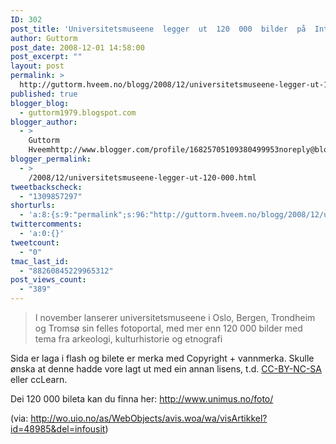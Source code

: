 ```yaml
---
ID: 302
post_title: 'Universitetsmuseene  legger  ut  120  000  bilder  på  Internett'
author: Guttorm
post_date: 2008-12-01 14:58:00
post_excerpt: ""
layout: post
permalink: >
  http://guttorm.hveem.no/blogg/2008/12/universitetsmuseene-legger-ut-120-000-bilder-pa-internett/
published: true
blogger_blog:
  - guttorm1979.blogspot.com
blogger_author:
  - >
    Guttorm
    Hveemhttp://www.blogger.com/profile/16825705109380499953noreply@blogger.com
blogger_permalink:
  - >
    /2008/12/universitetsmuseene-legger-ut-120-000.html
tweetbackscheck:
  - "1309857297"
shorturls:
  - 'a:8:{s:9:"permalink";s:96:"http://guttorm.hveem.no/blogg/2008/12/universitetsmuseene-legger-ut-120-000-bilder-pa-internett/";s:7:"tinyurl";s:25:"http://tinyurl.com/dem3bp";s:4:"isgd";s:17:"http://is.gd/gV1A";s:5:"bitly";s:18:"http://bit.ly/gvvr";s:5:"snipr";s:22:"http://snipr.com/aks35";s:5:"snurl";s:22:"http://snurl.com/aks35";s:7:"snipurl";s:24:"http://snipurl.com/aks35";s:4:"trim";s:17:"http://tr.im/cmco";}'
twittercomments:
  - 'a:0:{}'
tweetcount:
  - "0"
tmac_last_id:
  - "88260845229965312"
post_views_count:
  - "389"
---
```

<blockquote>   <p>I november lanserer universitetsmuseene i Oslo, Bergen, Trondheim og Tromsø sin felles fotoportal, med mer enn 120 000 bilder med tema fra arkeologi, kulturhistorie og etnografi</p> </blockquote>  <p>Sida er laga i flash og bilete er merka med Copyright + vannmerka. Skulle ønska at denne hadde vore lagt ut med ein annan lisens, t.d. <a href="http://creativecommons.org/licenses/by-nc-sa/3.0/deed.no" target="_blank">CC-BY-NC-SA</a> eller ccLearn.</p>  <p>Dei 120 000 bileta kan du finna her: <a title="http://www.unimus.no/foto/" href="http://www.unimus.no/foto/">http://www.unimus.no/foto/</a></p>  <p>(via: <a title="http://wo.uio.no/as/WebObjects/avis.woa/wa/visArtikkel?id=48985&amp;del=infousit" href="http://wo.uio.no/as/WebObjects/avis.woa/wa/visArtikkel?id=48985&amp;del=infousit">http://wo.uio.no/as/WebObjects/avis.woa/wa/visArtikkel?id=48985&amp;del=infousit</a>)</p>